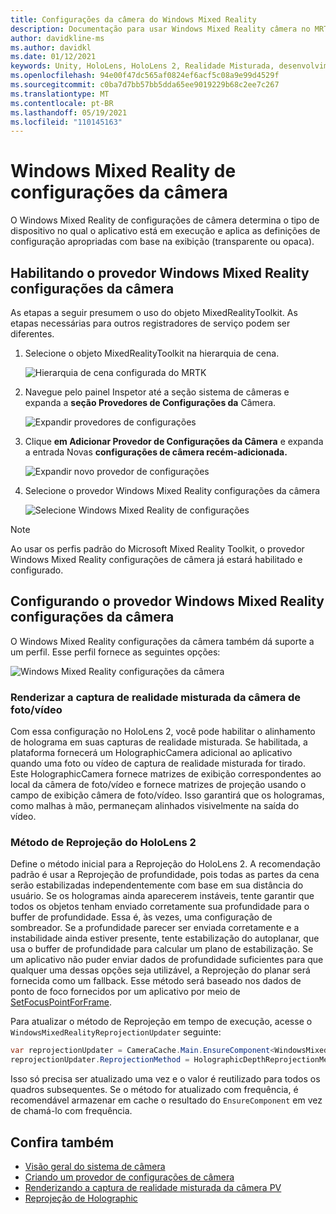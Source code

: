 ```yaml
---
title: Configurações da câmera do Windows Mixed Reality
description: Documentação para usar Windows Mixed Reality câmera no MRTK
author: davidkline-ms
ms.author: davidkl
ms.date: 01/12/2021
keywords: Unity, HoloLens, HoloLens 2, Realidade Misturada, desenvolvimento, MRTK, Câmera,
ms.openlocfilehash: 94e00f47dc565af0824ef6acf5c08a9e99d4529f
ms.sourcegitcommit: c0ba7d7bb57bb5dda65ee9019229b68c2ee7c267
ms.translationtype: MT
ms.contentlocale: pt-BR
ms.lasthandoff: 05/19/2021
ms.locfileid: "110145163"
---
```

# <a name="windows-mixed-reality-camera-settings-provider"></a>Windows Mixed Reality de configurações da câmera

O Windows Mixed Reality de configurações de câmera determina o tipo de dispositivo no qual o aplicativo está em execução e aplica as definições de configuração apropriadas com base na exibição (transparente ou opaca).

## <a name="enabling-the-windows-mixed-reality-camera-settings-provider"></a>Habilitando o provedor Windows Mixed Reality configurações da câmera

As etapas a seguir presumem o uso do objeto MixedRealityToolkit. As etapas necessárias para outros registradores de serviço podem ser diferentes.

1. Selecione o objeto MixedRealityToolkit na hierarquia de cena.

    ![Hierarquia de cena configurada do MRTK](../images/MRTK_ConfiguredHierarchy.png)

2. Navegue pelo painel Inspetor até a seção sistema de câmeras e expanda a **seção Provedores de Configurações da** Câmera.

    ![Expandir provedores de configurações](../images/camera-system/ExpandProviders.png)

3. Clique **em Adicionar Provedor de Configurações da Câmera** e expanda a entrada Novas **configurações de câmera recém-adicionada.**

    ![Expandir novo provedor de configurações](../images/camera-system/ExpandNewProvider.png)

4. Selecione o provedor Windows Mixed Reality configurações da câmera

    ![Selecione Windows Mixed Reality de configurações](../images/camera-system/SelectWindowsMixedRealitySettings.png)

> [!NOTE]
> Ao usar os perfis padrão do Microsoft Mixed Reality Toolkit, o provedor Windows Mixed Reality configurações de câmera já estará habilitado e configurado.

## <a name="configuring-the-windows-mixed-reality-camera-settings-provider"></a>Configurando o provedor Windows Mixed Reality configurações da câmera

O Windows Mixed Reality configurações da câmera também dá suporte a um perfil. Esse perfil fornece as seguintes opções:

![Windows Mixed Reality configurações da câmera](../images/camera-system/WMRCameraSettingsProfile.png)

### <a name="render-mixed-reality-capture-from-the-photovideo-camera"></a>Renderizar a captura de realidade misturada da câmera de foto/vídeo

Com essa configuração no HoloLens 2, você pode habilitar o alinhamento de holograma em suas capturas de realidade misturada. Se habilitada, a plataforma fornecerá um HolographicCamera adicional ao aplicativo quando uma foto ou vídeo de captura de realidade misturada for tirado. Este HolographicCamera fornece matrizes de exibição correspondentes ao local da câmera de foto/vídeo e fornece matrizes de projeção usando o campo de exibição câmera de foto/vídeo. Isso garantirá que os hologramas, como malhas à mão, permaneçam alinhados visivelmente na saída do vídeo.

### <a name="hololens-2-reprojection-method"></a>Método de Reprojeção do HoloLens 2

Define o método inicial para a Reprojeção do HoloLens 2. A recomendação padrão é usar a Reprojeção de profundidade, pois todas as partes da cena serão estabilizadas independentemente com base em sua distância do usuário. Se os hologramas ainda aparecerem instáveis, tente garantir que todos os objetos tenham enviado corretamente sua profundidade para o buffer de profundidade. Essa é, às vezes, uma configuração de sombreador. Se a profundidade parecer ser enviada corretamente e a instabilidade ainda estiver presente, tente estabilização do autoplanar, que usa o buffer de profundidade para calcular um plano de estabilização. Se um aplicativo não puder enviar dados de profundidade suficientes para que qualquer uma dessas opções seja utilizável, a Reprojeção do planar será fornecida como um fallback. Esse método será baseado nos dados de ponto de foco fornecidos por um aplicativo por meio de [SetFocusPointForFrame](https://docs.unity3d.com/ScriptReference/XR.WSA.HolographicSettings.SetFocusPointForFrame.html).

Para atualizar o método de Reprojeção em tempo de execução, acesse o `WindowsMixedRealityReprojectionUpdater` seguinte:

```c#
var reprojectionUpdater = CameraCache.Main.EnsureComponent<WindowsMixedRealityReprojectionUpdater>();
reprojectionUpdater.ReprojectionMethod = HolographicDepthReprojectionMethod.AutoPlanar;
```

Isso só precisa ser atualizado uma vez e o valor é reutilizado para todos os quadros subsequentes. Se o método for atualizado com frequência, é recomendável armazenar em cache o resultado do `EnsureComponent` em vez de chamá-lo com frequência.

## <a name="see-also"></a>Confira também

- [Visão geral do sistema de câmera](camera-system-overview.md)
- [Criando um provedor de configurações de câmera](create-settings-provider.md)
- [Renderizando a captura de realidade misturada da câmera PV](/windows/mixed-reality/mixed-reality-capture-for-developers#render-from-the-pv-camera-opt-in)
- [Reprojeção de Holographic](/windows/mixed-reality/hologram-stability#reprojection)